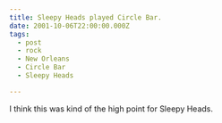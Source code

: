 ```yaml
---
title: Sleepy Heads played Circle Bar.
date: 2001-10-06T22:00:00.000Z
tags:
  - post 
  - rock
  - New Orleans
  - Circle Bar
  - Sleepy Heads

---
```


I think this was kind of the high point for Sleepy Heads.